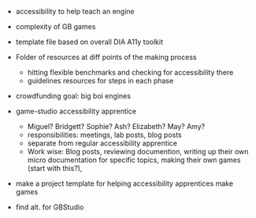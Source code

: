 - accessibility to help teach an engine
- complexity of GB games
- template file based on overall DIA A11y toolkit
- Folder of resources at diff points of the making process
  - hitting flexible benchmarks and checking for accessibility there
  - guidelines resources for steps in each phase
- crowdfunding goal: big boi engines
- game-studio accessibility apprentice
  - Miguel? Bridgett? Sophie? Ash? Elizabeth? May? Amy?
  - responsibilities: meetings, lab posts, blog posts
  - separate from regular accessibility apprentice
  - Work wise: Blog posts, reviewing documention, writing up their own micro documentation for specific topics, making their own games (start with this?), 


- make a project template for helping accessibility apprentices make games
- find alt. for GBStudio
